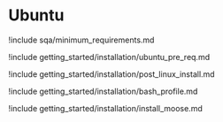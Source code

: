 # Ubuntu

!include sqa/minimum_requirements.md

!include getting_started/installation/ubuntu_pre_req.md

!include getting_started/installation/post_linux_install.md

!include getting_started/installation/bash_profile.md

!include getting_started/installation/install_moose.md
